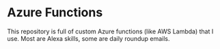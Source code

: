 # Azure Functions

This repository is full of custom Azure functions (like AWS Lambda) that I use. Most are Alexa skills, some are daily roundup emails. 